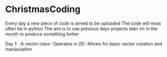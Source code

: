 # ChristmasCoding
Every day a new piece of code is aimed to be uploaded
The code will most often be in python
The aim is to use previous days projects later on in the month to produce something better

Day 1:
  -A vector class
  -Operates in 2D
  -Allows for basic vector creation and manipulation
